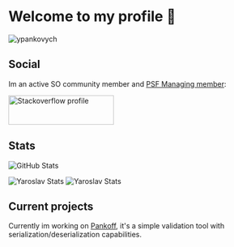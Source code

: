# Welcome to my profile 👋
<p align="left">
	<img src="https://komarev.com/ghpvc/?username=ypankovych&label=Visits" alt="ypankovych" />
</p>

## Social
Im an active SO community member and [PSF Managing member](https://python.org/psf/membership/#:~:text=Managing%20members%20are%20people%20who,the%20PSF's%20working%20groups%20etc.):

<a href="https://ru.stackoverflow.com/users/236727/yaroslav?tab=profile"><img src="https://stackexchange.com/users/flair/10214099.png?theme=dark" width="208" height="58" alt="Stackoverflow profile" title="Stackoverflow profile"></a>

## Stats

<img alt="GitHub Stats" src="https://github-readme-stats.vercel.app/api?username=ypankovych&show_icons=true&theme=dark&hide_border=true" />
	 
![Yaroslav Stats](https://github-profile-summary-cards.vercel.app/api/cards/repos-per-language?username=ypankovych&theme=solarized_dark)
![Yaroslav Stats](https://github-profile-summary-cards.vercel.app/api/cards/most-commit-language?username=ypankovych&theme=solarized_dark)
         
## Current projects
Currently im working on [Pankoff](https://github.com/ypankovych/pankoff), it's a simple validation tool with serialization/deserialization capabilities.
<!--
**P-Alban/P-Alban** is a ✨ _special_ ✨ repository because its `README.md` (this file) appears on your GitHub profile.

Here are some ideas to get you started:

- 🔭 I’m currently working on ...
- 🌱 I’m currently learning ...
- 👯 I’m looking to collaborate on ...
- 🤔 I’m looking for help with ...
- 💬 Ask me about ...
- 📫 How to reach me: ...
- 😄 Pronouns: ...
- ⚡ Fun fact: ...
-->
 
